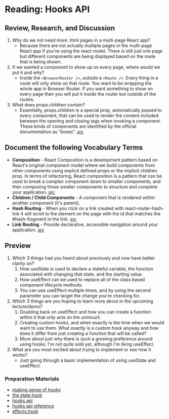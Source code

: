 # Reading: Hooks API

## Review, Research, and Discussion

1. Why do we not need more .html pages in a multi-page React app?
    - Because there are not actually multiple pages in the multi-page React app if you're using the react router. There is still just one page but different components are being displayed based on the route that is being shown.
1. If we wanted a component to show up on every page, where would we put it and why?
    - Inside the `<BrowserRouter />`, outside a `<Route />`. Every thing in a route will only show on that route. You want to be wrapping the whole app in Browser Router. If you want something to show on every page then you will put it inside the router but outside of the routes.
1. What does props.children contain?
    - Essentially, props.children is a special prop, automatically passed to every component, that can be used to render the content included between the opening and closing tags when invoking a component. These kinds of components are identified by the official documentation as “boxes”. [src](https://codeburst.io/a-complete-guide-to-props-children-in-react-c315fab74e7c)

## Document the following Vocabulary Terms

- **Composition** - React Composition is a development pattern based on React's original component model where we build components from other components using explicit defined props or the implicit children prop. 
In terms of refactoring, React composition is a pattern that can be used to break a complex component down to smaller components, and then composing those smaller components to structure and complete your application. [src](https://formidable.com/blog/2021/react-composition/)
- **Children / Child Components** - A component that is rendered within another component (it's parent).
- **Hash Routing** - When you click on a link created with react-router-hash-link it will scroll to the element on the page with the id that matches the #hash-fragment in the link. [src](https://www.npmjs.com/package/react-router-hash-link)
- **Link Routing** - Provide declarative, accessible navigation around your application. [src](https://reactrouter.com/native/api/Link)

## Preview

1. Which 3 things had you heard about previously and now have better clarity on?
    1. How useState is used to declare a stateful variable, the function associated with changing that state, and the starting value.
    1. How useEffect can be used to replace all of the class based component lifecycle methods.
    1. You can use useEffect multiple times, and by using the second parameter you can target the change you're checking for.
1. Which 3 things are you hoping to learn more about in the upcoming lecture/demo?
    1. Doubling back on useEffect and how you can create a function within it that only acts on the unmount.
    1. Creating custom hooks, and when exactly is the time when we would want to use them. What exactly is a custom hook anyway and how does it differ from just creating a function that will be called?
    1. More about just why there is such a growing preference around using hooks. I'm not quite sold yet, although I'm liking useEffect.
1. What are you most excited about trying to implement or see how it works?
    - Just going through a basic implementation of using useState and useEffect.

### Preparation Materials

- [making sense of hooks](https://medium.com/@dan_abramov/making-sense-of-react-hooks-fdbde8803889)
- [the state hook](https://reactjs.org/docs/hooks-state.html)
- [hooks api](https://reactjs.org/docs/hooks-overview.html)
- [hooks api reference](https://reactjs.org/docs/hooks-reference.html)
- [effects hook](https://reactjs.org/docs/hooks-effect.html)
